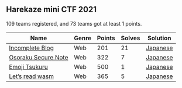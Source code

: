 ## Harekaze mini CTF 2021

109 teams registered, and 73 teams got at least 1 points.

|Name|Genre|Points|Solves|Solution|
|----|-----|------|------|--------|
|[Incomplete Blog](incomplete-blog/)|Web|201|21|[Japanese](https://st98.github.io/diary/posts/2021-12-25-harekaze-mini-ctf-2021.html#web-201-incomplete-blog-21-solves)|
|[Osoraku Secure Note](osoraku-secure-note/)|Web|322|7|[Japanese](https://st98.github.io/diary/posts/2021-12-25-harekaze-mini-ctf-2021.html#web-322-osoraku-secure-note-7-solves)|
|[Emoji Tsukuru](emoji-tsukuru/)|Web|500|1|[Japanese](https://st98.github.io/diary/posts/2021-12-25-harekaze-mini-ctf-2021.html#web-500-emoji-tsukuru-1-solves)|
|[Let’s read wasm](lets-read-wasm/)|Web|365|5|[Japanese](https://st98.github.io/diary/posts/2021-12-25-harekaze-mini-ctf-2021.html#rev-365-lets-read-wasm-5-solves)|